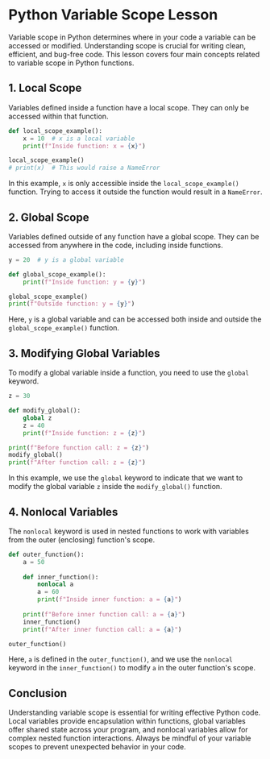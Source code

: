 # Python Variable Scope Lesson

Variable scope in Python determines where in your code a variable can be accessed or modified. Understanding scope is crucial for writing clean, efficient, and bug-free code. This lesson covers four main concepts related to variable scope in Python functions.

## 1. Local Scope

Variables defined inside a function have a local scope. They can only be accessed within that function.

```python
def local_scope_example():
    x = 10  # x is a local variable
    print(f"Inside function: x = {x}")

local_scope_example()
# print(x)  # This would raise a NameError
```

In this example, `x` is only accessible inside the `local_scope_example()` function. Trying to access it outside the function would result in a `NameError`.

## 2. Global Scope

Variables defined outside of any function have a global scope. They can be accessed from anywhere in the code, including inside functions.

```python
y = 20  # y is a global variable

def global_scope_example():
    print(f"Inside function: y = {y}")

global_scope_example()
print(f"Outside function: y = {y}")
```

Here, `y` is a global variable and can be accessed both inside and outside the `global_scope_example()` function.

## 3. Modifying Global Variables

To modify a global variable inside a function, you need to use the `global` keyword.

```python
z = 30

def modify_global():
    global z
    z = 40
    print(f"Inside function: z = {z}")

print(f"Before function call: z = {z}")
modify_global()
print(f"After function call: z = {z}")
```

In this example, we use the `global` keyword to indicate that we want to modify the global variable `z` inside the `modify_global()` function.

## 4. Nonlocal Variables

The `nonlocal` keyword is used in nested functions to work with variables from the outer (enclosing) function's scope.

```python
def outer_function():
    a = 50
    
    def inner_function():
        nonlocal a
        a = 60
        print(f"Inside inner function: a = {a}")
    
    print(f"Before inner function call: a = {a}")
    inner_function()
    print(f"After inner function call: a = {a}")

outer_function()
```

Here, `a` is defined in the `outer_function()`, and we use the `nonlocal` keyword in the `inner_function()` to modify `a` in the outer function's scope.

## Conclusion

Understanding variable scope is essential for writing effective Python code. Local variables provide encapsulation within functions, global variables offer shared state across your program, and nonlocal variables allow for complex nested function interactions. Always be mindful of your variable scopes to prevent unexpected behavior in your code.

